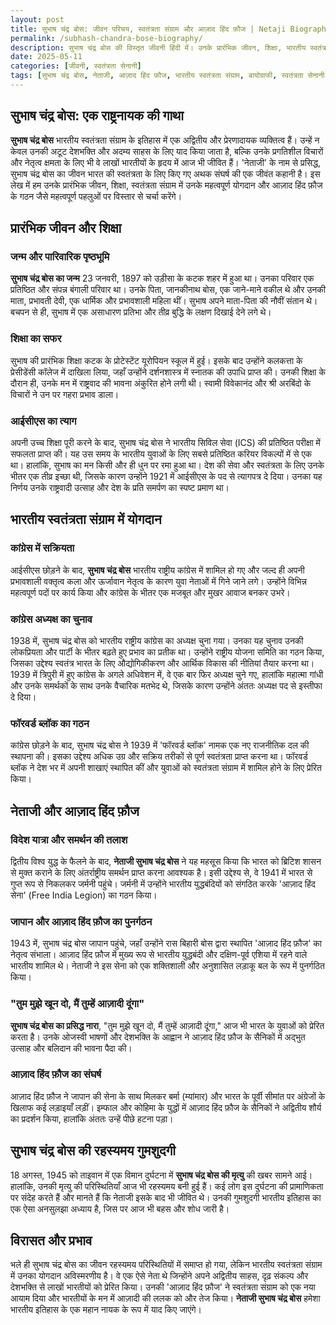 ```yaml
---
layout: post
title: सुभाष चंद्र बोस: जीवन परिचय, स्वतंत्रता संग्राम और आज़ाद हिंद फ़ौज | Netaji Biography
permalink: /subhash-chandra-bose-biography/
description: सुभाष चंद्र बोस की विस्तृत जीवनी हिंदी में। उनके प्रारंभिक जीवन, शिक्षा, भारतीय स्वतंत्रता संग्राम में अद्वितीय योगदान, 'नेताजी' की उपाधि और आज़ाद हिंद फ़ौज के गठन और कार्यों के बारे में गहन जानकारी प्राप्त करें।
date: 2025-05-11
categories: [जीवनी, स्वतंत्रता सेनानी]
tags: [सुभाष चंद्र बोस, नेताजी, आज़ाद हिंद फ़ौज, भारतीय स्वतंत्रता संग्राम, बायोग्राफी, स्वतंत्रता सेनानी जीवनी, नेताजी सुभाष चंद्र बोस]
---
```


## सुभाष चंद्र बोस: एक राष्ट्रनायक की गाथा

**सुभाष चंद्र बोस** भारतीय स्वतंत्रता संग्राम के इतिहास में एक अद्वितीय और प्रेरणादायक व्यक्तित्व हैं। उन्हें न केवल उनकी अटूट देशभक्ति और अदम्य साहस के लिए याद किया जाता है, बल्कि उनके प्रगतिशील विचारों और नेतृत्व क्षमता के लिए भी वे लाखों भारतीयों के हृदय में आज भी जीवित हैं। 'नेताजी' के नाम से प्रसिद्ध, सुभाष चंद्र बोस का जीवन भारत की स्वतंत्रता के लिए किए गए अथक संघर्ष की एक जीवंत कहानी है। इस लेख में हम उनके प्रारंभिक जीवन, शिक्षा, स्वतंत्रता संग्राम में उनके महत्वपूर्ण योगदान और आज़ाद हिंद फ़ौज के गठन जैसे महत्वपूर्ण पहलुओं पर विस्तार से चर्चा करेंगे।

## प्रारंभिक जीवन और शिक्षा

### जन्म और पारिवारिक पृष्ठभूमि

**सुभाष चंद्र बोस का जन्म** 23 जनवरी, 1897 को उड़ीसा के कटक शहर में हुआ था। उनका परिवार एक प्रतिष्ठित और संपन्न बंगाली परिवार था। उनके पिता, जानकीनाथ बोस, एक जाने-माने वकील थे और उनकी माता, प्रभावती देवी, एक धार्मिक और प्रभावशाली महिला थीं। सुभाष अपने माता-पिता की नौवीं संतान थे। बचपन से ही, सुभाष में एक असाधारण प्रतिभा और तीव्र बुद्धि के लक्षण दिखाई देने लगे थे।

### शिक्षा का सफर

सुभाष की प्रारंभिक शिक्षा कटक के प्रोटेस्टेंट यूरोपियन स्कूल में हुई। इसके बाद उन्होंने कलकत्ता के प्रेसीडेंसी कॉलेज में दाखिला लिया, जहाँ उन्होंने दर्शनशास्त्र में स्नातक की उपाधि प्राप्त की। उनकी शिक्षा के दौरान ही, उनके मन में राष्ट्रवाद की भावना अंकुरित होने लगी थी। स्वामी विवेकानंद और श्री अरबिंदो के विचारों ने उन पर गहरा प्रभाव डाला।

### आईसीएस का त्याग

अपनी उच्च शिक्षा पूरी करने के बाद, सुभाष चंद्र बोस ने भारतीय सिविल सेवा (ICS) की प्रतिष्ठित परीक्षा में सफलता प्राप्त की। यह उस समय के भारतीय युवाओं के लिए सबसे प्रतिष्ठित करियर विकल्पों में से एक था। हालांकि, सुभाष का मन किसी और ही धुन पर रमा हुआ था। देश की सेवा और स्वतंत्रता के लिए उनके भीतर एक तीव्र इच्छा थी, जिसके कारण उन्होंने 1921 में आईसीएस के पद से त्यागपत्र दे दिया। उनका यह निर्णय उनके राष्ट्रवादी उत्साह और देश के प्रति समर्पण का स्पष्ट प्रमाण था।

## भारतीय स्वतंत्रता संग्राम में योगदान

### कांग्रेस में सक्रियता

आईसीएस छोड़ने के बाद, **सुभाष चंद्र बोस** भारतीय राष्ट्रीय कांग्रेस में शामिल हो गए और जल्द ही अपनी प्रभावशाली वक्तृत्व कला और ऊर्जावान नेतृत्व के कारण युवा नेताओं में गिने जाने लगे। उन्होंने विभिन्न महत्वपूर्ण पदों पर कार्य किया और कांग्रेस के भीतर एक मजबूत और मुखर आवाज बनकर उभरे।

### कांग्रेस अध्यक्ष का चुनाव

1938 में, सुभाष चंद्र बोस को भारतीय राष्ट्रीय कांग्रेस का अध्यक्ष चुना गया। उनका यह चुनाव उनकी लोकप्रियता और पार्टी के भीतर बढ़ते हुए प्रभाव का प्रतीक था। उन्होंने राष्ट्रीय योजना समिति का गठन किया, जिसका उद्देश्य स्वतंत्र भारत के लिए औद्योगिकीकरण और आर्थिक विकास की नीतियां तैयार करना था। 1939 में त्रिपुरी में हुए कांग्रेस के अगले अधिवेशन में, वे एक बार फिर अध्यक्ष चुने गए, हालांकि महात्मा गांधी और उनके समर्थकों के साथ उनके वैचारिक मतभेद थे, जिसके कारण उन्होंने अंततः अध्यक्ष पद से इस्तीफा दे दिया।

### फॉरवर्ड ब्लॉक का गठन

कांग्रेस छोड़ने के बाद, सुभाष चंद्र बोस ने 1939 में 'फॉरवर्ड ब्लॉक' नामक एक नए राजनीतिक दल की स्थापना की। इसका उद्देश्य अधिक उग्र और सक्रिय तरीकों से पूर्ण स्वतंत्रता प्राप्त करना था। फॉरवर्ड ब्लॉक ने देश भर में अपनी शाखाएं स्थापित कीं और युवाओं को स्वतंत्रता संग्राम में शामिल होने के लिए प्रेरित किया।

## नेताजी और आज़ाद हिंद फ़ौज

### विदेश यात्रा और समर्थन की तलाश

द्वितीय विश्व युद्ध के फैलने के बाद, **नेताजी सुभाष चंद्र बोस** ने यह महसूस किया कि भारत को ब्रिटिश शासन से मुक्त कराने के लिए अंतर्राष्ट्रीय समर्थन प्राप्त करना आवश्यक है। इसी उद्देश्य से, वे 1941 में भारत से गुप्त रूप से निकलकर जर्मनी पहुंचे। जर्मनी में उन्होंने भारतीय युद्धबंदियों को संगठित करके 'आज़ाद हिंद सेना' (Free India Legion) का गठन किया।

### जापान और आज़ाद हिंद फ़ौज का पुनर्गठन

1943 में, सुभाष चंद्र बोस जापान पहुंचे, जहाँ उन्होंने रास बिहारी बोस द्वारा स्थापित 'आज़ाद हिंद फ़ौज' का नेतृत्व संभाला। आज़ाद हिंद फ़ौज में मुख्य रूप से भारतीय युद्धबंदी और दक्षिण-पूर्व एशिया में रहने वाले भारतीय शामिल थे। नेताजी ने इस सेना को एक शक्तिशाली और अनुशासित लड़ाकू बल के रूप में पुनर्गठित किया।

### "तुम मुझे खून दो, मैं तुम्हें आज़ादी दूंगा"

**सुभाष चंद्र बोस का प्रसिद्ध नारा**, "तुम मुझे खून दो, मैं तुम्हें आज़ादी दूंगा," आज भी भारत के युवाओं को प्रेरित करता है। उनके ओजस्वी भाषणों और देशभक्ति के आह्वान ने आज़ाद हिंद फ़ौज के सैनिकों में अद्भुत उत्साह और बलिदान की भावना पैदा की।

### आज़ाद हिंद फ़ौज का संघर्ष

आज़ाद हिंद फ़ौज ने जापान की सेना के साथ मिलकर बर्मा (म्यांमार) और भारत के पूर्वी सीमांत पर अंग्रेजों के खिलाफ कई लड़ाइयाँ लड़ीं। इम्फाल और कोहिमा के युद्धों में आज़ाद हिंद फ़ौज के सैनिकों ने अद्वितीय शौर्य का प्रदर्शन किया, हालांकि अंततः उन्हें पीछे हटना पड़ा।

## सुभाष चंद्र बोस की रहस्यमय गुमशुदगी

18 अगस्त, 1945 को ताइवान में एक विमान दुर्घटना में **सुभाष चंद्र बोस की मृत्यु** की खबर सामने आई। हालांकि, उनकी मृत्यु की परिस्थितियाँ आज भी रहस्यमय बनी हुई हैं। कई लोग इस दुर्घटना की प्रामाणिकता पर संदेह करते हैं और मानते हैं कि नेताजी इसके बाद भी जीवित थे। उनकी गुमशुदगी भारतीय इतिहास का एक ऐसा अनसुलझा अध्याय है, जिस पर आज भी बहस और शोध जारी है।

## विरासत और प्रभाव

भले ही सुभाष चंद्र बोस का जीवन रहस्यमय परिस्थितियों में समाप्त हो गया, लेकिन भारतीय स्वतंत्रता संग्राम में उनका योगदान अविस्मरणीय है। वे एक ऐसे नेता थे जिन्होंने अपने अद्वितीय साहस, दृढ़ संकल्प और देशभक्ति से लाखों भारतीयों को प्रेरित किया। उनकी 'आज़ाद हिंद फ़ौज' ने स्वतंत्रता संग्राम को एक नया आयाम दिया और भारतीयों के मन में आज़ादी की ललक को और तेज किया। **नेताजी सुभाष चंद्र बोस** हमेशा भारतीय इतिहास के एक महान नायक के रूप में याद किए जाएंगे।

